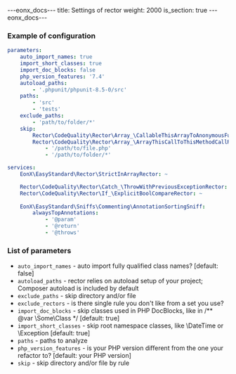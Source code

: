---eonx_docs---
title: Settings of rector
weight: 2000
is_section: true
---eonx_docs---

### Example of configuration

```yaml
parameters:
    auto_import_names: true
    import_short_classes: true
    import_doc_blocks: false
    php_version_features: '7.4'
    autoload_paths:
        - '.phpunit/phpunit-8.5-0/src'
    paths:
        - 'src'
        - 'tests'
    exclude_paths:
        - 'path/to/folder/*'
    skip:
        Rector\CodeQuality\Rector\Array_\CallableThisArrayToAnonymousFunctionRector: ~
        Rector\CodeQuality\Rector\Array_\ArrayThisCallToThisMethodCallRector:
            - '/path/to/file.php'
            - '/path/to/folder/*'

services:
    EonX\EasyStandard\Rector\StrictInArrayRector: ~

    Rector\CodeQuality\Rector\Catch_\ThrowWithPreviousExceptionRector: ~
    Rector\CodeQuality\Rector\If_\ExplicitBoolCompareRector: ~
    
    EonX\EasyStandard\Sniffs\Commenting\AnnotationSortingSniff:
        alwaysTopAnnotations:
            - '@param'
            - '@return'
            - '@throws'
```

### List of parameters

- `auto_import_names` - auto import fully qualified class names? [default: false]
- `autoload_paths` - rector relies on autoload setup of your project; Composer autoload is included by default
- `exclude_paths` - skip directory and/or file
- `exclude_rectors` - is there single rule you don't like from a set you use?
- `import_doc_blocks` - skip classes used in PHP DocBlocks, like in /** @var \Some\Class */ [default: true]
- `import_short_classes` - skip root namespace classes, like \DateTime or \Exception [default: true]
- `paths` - paths to analyze
- `php_version_features` - is your PHP version different from the one your refactor to? [default: your PHP version]
- `skip` - skip directory and/or file by rule

